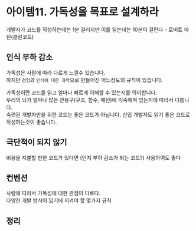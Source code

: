 # 아이템11. 가독성을 목표로 설계하라
개발자가 코드를 작성하는데는 1분 걸리지만 이를 읽는데는 10분이 걸린다 - 로버트 마틴(클린코드)<br>

## 인식 부하 감소
가독성은 사람에 따라 다르게 느낄수 있습니다.<br>
하지만 `경험`과 `인식에 대한 과학`으로 만들어진 어느정도의 규칙이 있습니다.

가독성이란 코드를 읽고 얼마나 빠르게 이해할 수 있는지를 의미합니다.<br>
우리의 뇌가 얼마나 많은 관용구(구조, 함수, 패턴)에 익숙해져 있는지에 따라서 다릅니다.<br>
숙련된 개발자만을 위한 코드는 좋은 코드가 아닙니다. 신입 개발자도 읽기 좋은 코드로 작성하는것이 좋습니다. 


## 극단적이 되지 않기
비용을 지불할 만한 코드가 있다면 (인지 부하 감소가 되는 코드?) 사용하여도 좋다


## 컨벤션
사람에 따라서 가독성에 대한 관점이 다르다.<br>
다양한 개발 방식이 있기에 지켜야 할 몇가지 규칙

## 정리
